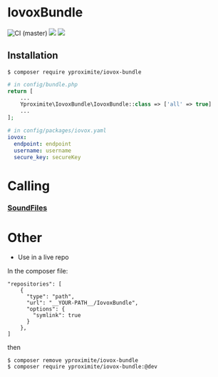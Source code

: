 # IovoxBundle
![CI (master)](https://github.com/Yproximite/IovoxBundle/workflows/CI/badge.svg)
![](https://img.shields.io/badge/php->%208.0-blue)
![](https://img.shields.io/badge/Symfony-%20%5E5.3-blue)

## Installation

```console
$ composer require yproximite/iovox-bundle
```

```php
# in config/bundle.php
return [
    ...
    Yproximite\IovoxBundle\IovoxBundle::class => ['all' => true]
    ...
];
```

```yaml
# in config/packages/iovox.yaml
iovox:
  endpoint: endpoint
  username: username
  secure_key: secureKey
```

# Calling
### [SoundFiles](doc/SoundFiles.md)

# Other

* Use in a live repo

In the composer file:
```
"repositories": [
    {
      "type": "path",
      "url": "__YOUR-PATH__/IovoxBundle",
      "options": {
        "symlink": true
      }
    },
]
```
then
```console
$ composer remove yproximite/iovox-bundle
$ composer require yproximite/iovox-bundle:@dev
```
